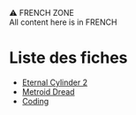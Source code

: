 ⚠️ FRENCH ZONE  
All content here is in FRENCH

# Liste des fiches
- [Eternal Cylinder 2](/writing/eternal_cylinder_2)
- [Metroid Dread](/writing/metroid_dread)
- [Coding](/writing/coding)
